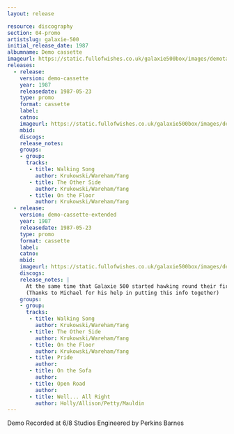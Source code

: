 ```yaml
---
layout: release

resource: discography
section: 04-promo
artistslug: galaxie-500
initial_release_date: 1987
albumname: Demo cassette
imageurl: https://static.fullofwishes.co.uk/galaxie500box/images/demotape_lg.gif
releases:
  - release:
    version: demo-cassette
    year: 1987
    releasedate: 1987-05-23
    type: promo
    format: cassette
    label:
    catno:
    imageurl: https://static.fullofwishes.co.uk/galaxie500box/images/demotape_lg.gif
    mbid:
    discogs:
    release_notes:
    groups:
    - group:
      tracks:
       - title: Walking Song
         author: Krukowski/Wareham/Yang
       - title: The Other Side
         author: Krukowski/Wareham/Yang
       - title: On the Floor
         author: Krukowski/Wareham/Yang
  - release:
    version: demo-cassette-extended
    year: 1987
    releasedate: 1987-05-23
    type: promo
    format: cassette
    label:
    catno:
    mbid:
    imageurl: https://static.fullofwishes.co.uk/galaxie500box/images/demotape_lg.gif
    discogs:
    release_notes: |
      At the same time that Galaxie 500 started hawking round their first demo cassette they released a small number of copies of the cassette with four extra tracks on. The tracks were not listed on the sleeve and have not seen the light of day since (they didn't make it onto the box set).
      (Thanks to Michael for his help in putting this info together)
    groups:
    - group:
      tracks:
       - title: Walking Song
         author: Krukowski/Wareham/Yang
       - title: The Other Side
         author: Krukowski/Wareham/Yang
       - title: On the Floor
         author: Krukowski/Wareham/Yang
       - title: Pride
         author:
       - title: On the Sofa
         author:
       - title: Open Road
         author:
       - title: Well... All Right
         author: Holly/Allison/Petty/Mauldin
---
```

Demo
Recorded at 6/8 Studios
Engineered by Perkins Barnes
